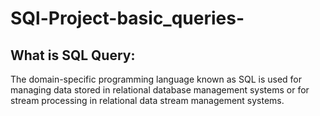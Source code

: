 # SQl-Project-basic_queries-
## What is SQL Query:
The domain-specific programming language known as SQL is used for managing data stored in relational database management systems or for stream processing in relational data stream management systems.
